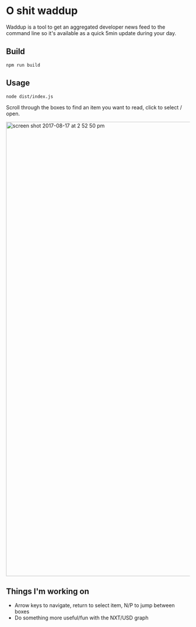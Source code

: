 # O shit waddup
Waddup is a tool to get an aggregated developer news feed to the command line so it's available as a quick 5min update during your day.

## Build
`npm run build`

## Usage
`node dist/index.js`

Scroll through the boxes to find an item you want to read, click to select / open.

<img width="1243" alt="screen shot 2017-08-17 at 2 52 50 pm" src="https://user-images.githubusercontent.com/207421/29414464-0e4e3af6-8360-11e7-9b91-4562b3c03aeb.png">

## Things I'm working on

* Arrow keys to navigate, return to select item, N/P to jump between boxes
* Do something more useful/fun with the NXT/USD graph
